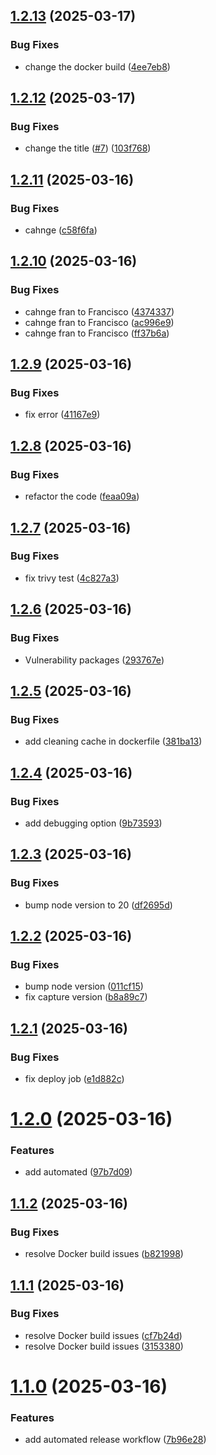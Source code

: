 ## [1.2.13](https://github.com/misgav777/malamhomework/compare/v1.2.12...v1.2.13) (2025-03-17)


### Bug Fixes

* change the docker build ([4ee7eb8](https://github.com/misgav777/malamhomework/commit/4ee7eb8f52462c1282972816f46138e4391541a2))

## [1.2.12](https://github.com/misgav777/malamhomework/compare/v1.2.11...v1.2.12) (2025-03-17)


### Bug Fixes

* change the title ([#7](https://github.com/misgav777/malamhomework/issues/7)) ([103f768](https://github.com/misgav777/malamhomework/commit/103f7689b7ca37e17e57c57e26239d5228aa7bed))

## [1.2.11](https://github.com/misgav777/malamhomework/compare/v1.2.10...v1.2.11) (2025-03-16)


### Bug Fixes

* cahnge ([c58f6fa](https://github.com/misgav777/malamhomework/commit/c58f6fad5ca6a10f6dfc5b3b716edaa8016fa512))

## [1.2.10](https://github.com/misgav777/malamhomework/compare/v1.2.9...v1.2.10) (2025-03-16)


### Bug Fixes

* cahnge fran to Francisco ([4374337](https://github.com/misgav777/malamhomework/commit/437433776b0e5a0f333fea883dcb64538bd0c59e))
* cahnge fran to Francisco ([ac996e9](https://github.com/misgav777/malamhomework/commit/ac996e9434017baa107025ee918da2421e47c251))
* cahnge fran to Francisco ([ff37b6a](https://github.com/misgav777/malamhomework/commit/ff37b6aad0cc619211049f1ea6a1d520406fbfd9))

## [1.2.9](https://github.com/misgav777/malamhomework/compare/v1.2.8...v1.2.9) (2025-03-16)


### Bug Fixes

* fix error ([41167e9](https://github.com/misgav777/malamhomework/commit/41167e91f89ab78ceb5d1d6e7e1aa3985b8cb7bd))

## [1.2.8](https://github.com/misgav777/malamhomework/compare/v1.2.7...v1.2.8) (2025-03-16)


### Bug Fixes

* refactor the code ([feaa09a](https://github.com/misgav777/malamhomework/commit/feaa09a4f6f72f4c9e7a39338b31756cb3521fc5))

## [1.2.7](https://github.com/misgav777/malamhomework/compare/v1.2.6...v1.2.7) (2025-03-16)


### Bug Fixes

* fix trivy test ([4c827a3](https://github.com/misgav777/malamhomework/commit/4c827a315853b57ab8fd8211bbcfd5a974068261))

## [1.2.6](https://github.com/misgav777/malamhomework/compare/v1.2.5...v1.2.6) (2025-03-16)


### Bug Fixes

* Vulnerability packages ([293767e](https://github.com/misgav777/malamhomework/commit/293767ee998f535316a6d295a3bc8e761ac6d559))

## [1.2.5](https://github.com/misgav777/malamhomework/compare/v1.2.4...v1.2.5) (2025-03-16)


### Bug Fixes

* add cleaning cache in dockerfile ([381ba13](https://github.com/misgav777/malamhomework/commit/381ba1323f220595a89661897af953e465db79b0))

## [1.2.4](https://github.com/misgav777/malamhomework/compare/v1.2.3...v1.2.4) (2025-03-16)


### Bug Fixes

* add debugging option ([9b73593](https://github.com/misgav777/malamhomework/commit/9b73593fc817353de714531961cae70c6bdb335a))

## [1.2.3](https://github.com/misgav777/malamhomework/compare/v1.2.2...v1.2.3) (2025-03-16)


### Bug Fixes

* bump node version to 20 ([df2695d](https://github.com/misgav777/malamhomework/commit/df2695d09dde412ac4651360587153386a24364e))

## [1.2.2](https://github.com/misgav777/malamhomework/compare/v1.2.1...v1.2.2) (2025-03-16)


### Bug Fixes

* bump node version ([011cf15](https://github.com/misgav777/malamhomework/commit/011cf15695f74e7405520b3e74d48a0818c60ad6))
* fix capture version ([b8a89c7](https://github.com/misgav777/malamhomework/commit/b8a89c70e1ade4786b2a3becd77ddd7419de281f))

## [1.2.1](https://github.com/misgav777/malamhomework/compare/v1.2.0...v1.2.1) (2025-03-16)


### Bug Fixes

* fix deploy job ([e1d882c](https://github.com/misgav777/malamhomework/commit/e1d882c617fffe76caa7cd3edd37dfbe467f6471))

# [1.2.0](https://github.com/misgav777/malamhomework/compare/v1.1.2...v1.2.0) (2025-03-16)


### Features

* add automated ([97b7d09](https://github.com/misgav777/malamhomework/commit/97b7d0951459f99ea7b05b435834686d391308fd))

## [1.1.2](https://github.com/misgav777/malamhomework/compare/v1.1.1...v1.1.2) (2025-03-16)


### Bug Fixes

* resolve Docker build issues ([b821998](https://github.com/misgav777/malamhomework/commit/b8219989bde6efe3ae86752aaf54281d79f72284))

## [1.1.1](https://github.com/misgav777/malamhomework/compare/v1.1.0...v1.1.1) (2025-03-16)


### Bug Fixes

* resolve Docker build issues ([cf7b24d](https://github.com/misgav777/malamhomework/commit/cf7b24dee107812d2c966c53ceca79513d4f445c))
* resolve Docker build issues ([3153380](https://github.com/misgav777/malamhomework/commit/31533803406688188a1b020005de7336cbd47aa6))

# [1.1.0](https://github.com/misgav777/malamhomework/compare/v1.0.0...v1.1.0) (2025-03-16)


### Features

* add automated release workflow ([7b96e28](https://github.com/misgav777/malamhomework/commit/7b96e28bf1187f9183e0698ce61626fff5578a47))

